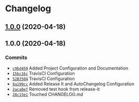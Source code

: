 # Changelog

## [1.0.0](https://github.com/atsjj/ember-cli-link-pre/compare/1.0.0...1.0.0) (2020-04-18)

## 1.0.0 (2020-04-18)

### Commits

* [`c9bd459`](https://github.com/atsjj/ember-cli-link-pre/commit/c9bd459c80aa7b1cb21f738dda919936b8460dd5) Added Project Configuration and Documentation
* [`15bc16c`](https://github.com/atsjj/ember-cli-link-pre/commit/15bc16c8232aea2dd6c900b752baba2ecc162506) TravisCI Configuration
* [`5283504`](https://github.com/atsjj/ember-cli-link-pre/commit/5283504e29bcbe7bbf64ef04b76849ce4d817ced) TravisCI Configuration
* [`9a199cc`](https://github.com/atsjj/ember-cli-link-pre/commit/9a199ccc6b7cd59d340d0c2a25a1f6ebd243a728) Added Release It and AutoChangelog Configuration
* [`2aca0ef`](https://github.com/atsjj/ember-cli-link-pre/commit/2aca0eff888f5d93c8f7979fbc81b805a80cbf5f) Removed test hook from release-it
* [`28c15e1`](https://github.com/atsjj/ember-cli-link-pre/commit/28c15e161ee806b7f6ac8f1405c9890efe90c52a) Touched CHANGELOG.md
